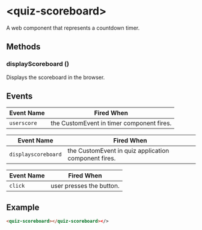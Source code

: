 # &lt;quiz-scoreboard&gt;

A web component that represents a countdown timer.

## Methods

### displayScoreboard ()

Displays the scoreboard in the browser.

## Events

| Event Name | Fired When |
|------------|------------|
| `userscore`| the CustomEvent in timer component fires.

| Event Name | Fired When |
|------------|------------|
| `displayscoreboard`| the CustomEvent in quiz application component fires.


| Event Name | Fired When |
|------------|------------|
| `click`| user presses the button.


## Example

```html
<quiz-scoreboard></quiz-scoreboard></>
```